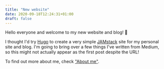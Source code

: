 ```yaml
---
title: "New website"
date: 2020-09-18T12:24:31+01:00
draft: false
---
```


Hello everyone and welcome to my new website and blog! 👋

I thought I'd try [Hugo](https://gohugo.io/) to create a very simple [JAMstack](https://jamstack.org/) site for my personal site and blog. I'm going to bring over a few things I've written from Medium, so this might not actually appear as the first post despite the URL!

To find out more about me, check ["About me"](/about-me).
